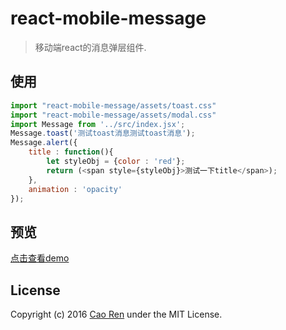 # react-mobile-message

> 移动端react的消息弹层组件.
## 使用
```js
import "react-mobile-message/assets/toast.css"
import "react-mobile-message/assets/modal.css"
import Message from '../src/index.jsx';
Message.toast('测试toast消息测试toast消息');
Message.alert({
    title : function(){
        let styleObj = {color : 'red'};
        return (<span style={styleObj}>测试一下title</span>);
    },
    animation : 'opacity'
});
```
## 预览
[点击查看demo](https://caoren.github.io/react-mobile-message/demo/)

## License
Copyright (c) 2016 [Cao Ren](https://github.com/caoren) under the MIT License.